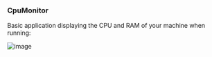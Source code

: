 ### CpuMonitor

Basic application displaying the CPU and RAM of your machine when running:

![image](https://user-images.githubusercontent.com/4426088/57960857-1a066400-7903-11e9-809e-7b9065da830a.png)
